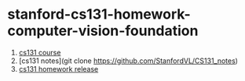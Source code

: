 # stanford-cs131-homework-computer-vision-foundation
1. [cs131 course](http://vision.stanford.edu/teaching/cs131_fall2021/) 
2. [cs131 notes](git clone https://github.com/StanfordVL/CS131_notes)
3. [cs131 homework release](https://github.com/StanfordVL/cs131_release)
